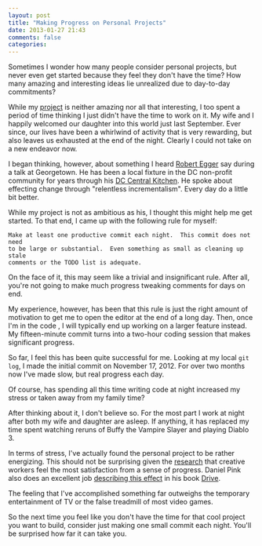 ```yaml
---
layout: post
title: "Making Progress on Personal Projects"
date: 2013-01-27 21:43
comments: false
categories: 
---
```


Sometimes I wonder how many people consider personal projects, but never
even get started because they feel they don't have the time?  How many amazing
and interesting ideas lie unrealized due to day-to-day commitments?

While my [project][] is neither amazing nor all that interesting, I too spent
a period of time thinking I just didn't have the time to work on it.  My wife
and I happily welcomed our daughter into this world just last September.  Ever
since, our lives have been a whirlwind of activity that is very rewarding, but
also leaves us exhausted at the end of the night.  Clearly I could not take on
a new endeavor now.

I began thinking, however, about something I heard [Robert Egger][] say during
a talk at Georgetown.  He has been a local fixture in the DC non-profit
community for years through his [DC Central Kitchen][].  He spoke about
effecting change through "relentless incrementalism".  Every day do a little
bit better.

While my project is not as ambitious as his, I thought this might help me
get started.  To that end, I came up with the following rule for myself:

    Make at least one productive commit each night.  This commit does not need
    to be large or substantial.  Even something as small as cleaning up stale
    comments or the TODO list is adequate.

On the face of it, this may seem like a trivial and insignificant rule.
After all, you're not going to make much progress tweaking comments for days
on end.

My experience, however, has been that this rule is just the right amount of
motivation to get me to open the editor at the end of a long day.  Then,
once I'm in the code , I will typically end up working on a larger feature
instead.  My fifteen-minute commit turns into a two-hour coding session that
makes significant progress.

So far, I feel this has been quite successful for me.  Looking at my local
`git log`, I made the initial commit on November 17, 2012.  For over two
months now I've made slow, but real progress each day.

Of course, has spending all this time writing code at night increased my
stress or taken away from my family time?

After thinking about it, I don't believe so.  For the most part I work at
night after both my wife and daughter are asleep.  If anything, it has
replaced my time spent watching reruns of Buffy the Vampire Slayer and playing
Diablo 3.

In terms of stress, I've actually found the personal project to be rather
energizing.  This should not be surprising given the [research][] that
creative workers feel the most satisfaction from a sense of progress.  Daniel
Pink also does an excellent job [describing this effect][] in his book
[Drive][].

The feeling that I've accomplished something far outweighs the temporary
entertainment of TV or the false treadmill of most video games.

So the next time you feel like you don't have the time for that cool project
you want to build, consider just making one small commit each night.  You'll
be surprised how far it can take you.

[project]:  /blog/2013/01/13/xerox-plus-apple-equals-equals-equals-node-dot-js/
[Robert Egger]: http://www.robertegger.org/
[DC Central Kitchen]: http://www.dccentralkitchen.org/
[research]: http://hbr.org/2010/01/the-hbr-list-breakthrough-ideas-for-2010/ar/1
[describing this effect]: http://www.thersa.org/events/rsaanimate/animate/rsa-animate-drive
[Drive]: http://www.danpink.com/books/drive
